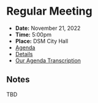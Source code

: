 # Regular Meeting

- **Date:** November 21, 2022
- **Time:** 5:00pm
- **Place:** DSM City Hall
- [Agenda](https://councildocs.dsm.city/agendas/ag20221121.pdf)
- [Details](https://www.dsm.city/citycouncil_detail_T60_R2188.php)
- [Our Agenda Transcription](#/view/agenda~2022~transcription~11-21_RM)

## Notes

TBD
